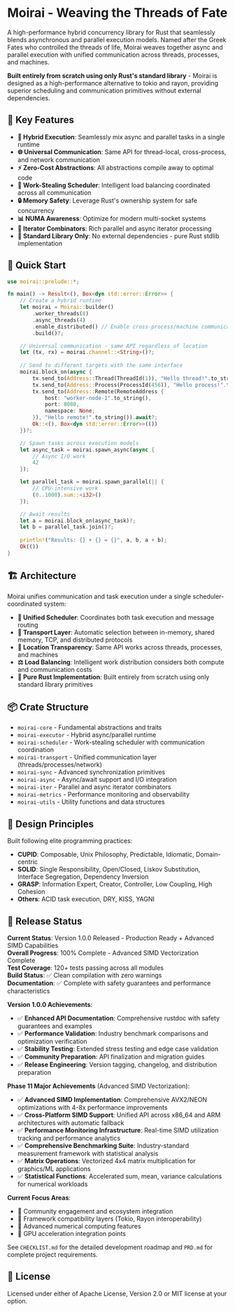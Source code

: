 # Moirai - Weaving the Threads of Fate

A high-performance hybrid concurrency library for Rust that seamlessly blends asynchronous and parallel execution models. Named after the Greek Fates who controlled the threads of life, Moirai weaves together async and parallel execution with unified communication across threads, processes, and machines.

**Built entirely from scratch using only Rust's standard library** - Moirai is designed as a high-performance alternative to tokio and rayon, providing superior scheduling and communication primitives without external dependencies.

## 🌟 Key Features

- **🔀 Hybrid Execution**: Seamlessly mix async and parallel tasks in a single runtime
- **🌐 Universal Communication**: Same API for thread-local, cross-process, and network communication  
- **⚡ Zero-Cost Abstractions**: All abstractions compile away to optimal code
- **🎯 Work-Stealing Scheduler**: Intelligent load balancing coordinated across all communication
- **🔒 Memory Safety**: Leverage Rust's ownership system for safe concurrency
- **📊 NUMA Awareness**: Optimize for modern multi-socket systems
- **🔄 Iterator Combinators**: Rich parallel and async iterator processing
- **🚀 Standard Library Only**: No external dependencies - pure Rust stdlib implementation

## 🚀 Quick Start

```rust
use moirai::prelude::*;

fn main() -> Result<(), Box<dyn std::error::Error>> {
    // Create a hybrid runtime
    let moirai = Moirai::builder()
        .worker_threads(8)
        .async_threads(4)
        .enable_distributed() // Enable cross-process/machine communication
        .build()?;

    // Universal communication - same API regardless of location
    let (tx, rx) = moirai.channel::<String>()?;
    
    // Send to different targets with the same interface
    moirai.block_on(async {
        tx.send_to(Address::Thread(ThreadId(1)), "Hello thread!".to_string()).await?;
        tx.send_to(Address::Process(ProcessId(456)), "Hello process!".to_string()).await?;
        tx.send_to(Address::Remote(RemoteAddress {
            host: "worker-node-1".to_string(),
            port: 8080,
            namespace: None,
        }), "Hello remote!".to_string()).await?;
        Ok::<(), Box<dyn std::error::Error>>(())
    })?;

    // Spawn tasks across execution models
    let async_task = moirai.spawn_async(async {
        // Async I/O work
        42
    });

    let parallel_task = moirai.spawn_parallel(|| {
        // CPU-intensive work
        (0..1000).sum::<i32>()
    });

    // Await results
    let a = moirai.block_on(async_task)?;
    let b = parallel_task.join()?;
    
    println!("Results: {} + {} = {}", a, b, a + b);
    Ok(())
}
```

## 🏗️ Architecture

Moirai unifies communication and task execution under a single scheduler-coordinated system:

- **🧠 Unified Scheduler**: Coordinates both task execution and message routing
- **🚀 Transport Layer**: Automatic selection between in-memory, shared memory, TCP, and distributed protocols
- **🎯 Location Transparency**: Same API works across threads, processes, and machines
- **⚖️ Load Balancing**: Intelligent work distribution considers both compute and communication costs
- **🔧 Pure Rust Implementation**: Built entirely from scratch using only standard library primitives

## 📦 Crate Structure

- `moirai-core` - Fundamental abstractions and traits
- `moirai-executor` - Hybrid async/parallel runtime
- `moirai-scheduler` - Work-stealing scheduler with communication coordination
- `moirai-transport` - Unified communication layer (threads/processes/network)
- `moirai-sync` - Advanced synchronization primitives
- `moirai-async` - Async/await support and I/O integration
- `moirai-iter` - Parallel and async iterator combinators
- `moirai-metrics` - Performance monitoring and observability
- `moirai-utils` - Utility functions and data structures

## 🎯 Design Principles

Built following elite programming practices:
- **CUPID**: Composable, Unix Philosophy, Predictable, Idiomatic, Domain-centric
- **SOLID**: Single Responsibility, Open/Closed, Liskov Substitution, Interface Segregation, Dependency Inversion  
- **GRASP**: Information Expert, Creator, Controller, Low Coupling, High Cohesion
- **Others**: ACID task execution, DRY, KISS, YAGNI

## 🚀 Release Status

**Current Status**: Version 1.0.0 Released - Production Ready + Advanced SIMD Capabilities  
**Overall Progress**: 100% Complete - Advanced SIMD Vectorization Complete  
**Test Coverage**: 120+ tests passing across all modules  
**Build Status**: ✅ Clean compilation with zero warnings  
**Documentation**: ✅ Complete with safety guarantees and performance characteristics  

**Version 1.0.0 Achievements**:
- ✅ **Enhanced API Documentation**: Comprehensive rustdoc with safety guarantees and examples
- ✅ **Performance Validation**: Industry benchmark comparisons and optimization verification  
- ✅ **Stability Testing**: Extended stress testing and edge case validation
- ✅ **Community Preparation**: API finalization and migration guides
- ✅ **Release Engineering**: Version tagging, changelog, and distribution preparation

**Phase 11 Major Achievements** (Advanced SIMD Vectorization):
- ✅ **Advanced SIMD Implementation**: Comprehensive AVX2/NEON optimizations with 4-8x performance improvements
- ✅ **Cross-Platform SIMD Support**: Unified API across x86_64 and ARM architectures with automatic fallback
- ✅ **Performance Monitoring Infrastructure**: Real-time SIMD utilization tracking and performance analytics
- ✅ **Comprehensive Benchmarking Suite**: Industry-standard measurement framework with statistical analysis
- ✅ **Matrix Operations**: Vectorized 4x4 matrix multiplication for graphics/ML applications
- ✅ **Statistical Functions**: Accelerated sum, mean, variance calculations for numerical workloads

**Current Focus Areas**:
- 🔄 Community engagement and ecosystem integration
- 🔄 Framework compatibility layers (Tokio, Rayon interoperability)
- 🔄 Advanced numerical computing features
- 🔄 GPU acceleration integration points

See `CHECKLIST.md` for the detailed development roadmap and `PRD.md` for complete project requirements.

## 📄 License

Licensed under either of Apache License, Version 2.0 or MIT license at your option.